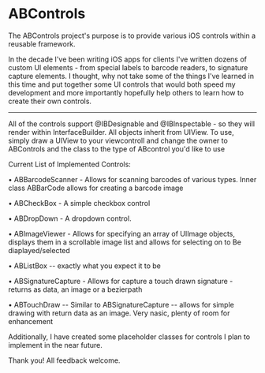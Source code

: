 # ABControls
The ABControls project's purpose is to provide various iOS controls within a reusable framework.

In the decade I've been writing iOS apps for clients I've written dozens of custom UI elements - from special labels to
barcode readers, to signature capture elements.  I thought, why not take some of the things I've learned in this 
time and put together some UI controls that would both speed my development and more importantly hopefully help others 
to learn how to create their own controls.

----------
All of the controls support @IBDesignable and @IBInspectable - so they will render within InterfaceBuilder.  All objects inherit from UIView.    To use, simply draw a UIView to your viewcontroll and change the  owner to ABControls and the class to the type of ABcontrol you'd like to use



Current List of Implemented Controls:

• ABBarcodeScanner - Allows for scanning barcodes of various types.  Inner class ABBarCode allows for creating a barcode image

• ABCheckBox - A simple checkbox control

• ABDropDown - A dropdown control.  

• ABImageViewer - Allows for specifying an array of UIImage objects, displays them in a scrollable image list and allows for selecting on to Be diaplayed/selected

• ABListBox -- exactly what you expect it to be

• ABSignatureCapture - Allows for capture a touch drawn signature - returns as data, an image or a bezierpath

• ABTouchDraw -- Similar to ABSignatureCapture -- allows for simple drawing with return data as an image.  Very nasic, plenty of room for enhancement

Additionally, I have created some placeholder classes for controls I plan to implement in the near future.

Thank you!  All feedback welcome.
